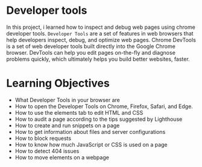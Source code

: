 # Developer tools
In this project, i learned how to inspect and debug web pages using chrome developer tools.
`Developer Tools` are a set of features in web browsers that help developers inspect, debug, and optimize web pages. 
Chrome DevTools is a set of web developer tools built directly into the Google Chrome browser. DevTools can help you edit pages on-the-fly and diagnose problems quickly, which ultimately helps you build better websites, faster.
# Learning Objectives
+ What Developer Tools in your browser are
+ How to open the Developer Tools on Chrome, Firefox, Safari, and Edge.
+ How to use the elements tab to edit HTML and CSS
+ How to audit a page according to the tips suggested by Lighthouse
+ How to create and run snippets on a page
+ How to get information about files and server configurations
+ How to block requests
+ How to know how much JavaScript or CSS is used on a page
+ How to detect 404 issues
+ How to move elements on a webpage
